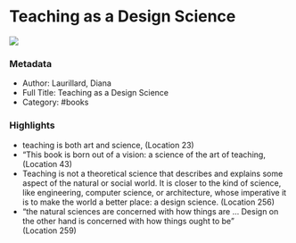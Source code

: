 # Teaching as a Design Science

![](https://readwise-assets.s3.amazonaws.com/static/images/default-book-icon-6.71d9a01814f7.png)

### Metadata

- Author: Laurillard, Diana
- Full Title: Teaching as a Design Science
- Category: #books

### Highlights

- teaching is both art and science, (Location 23)
- “This book is born out of a vision: a science of the art of teaching, (Location 43)
- Teaching is not a theoretical science that describes and explains some aspect of the natural or social world. It is closer to the kind of science, like engineering, computer science, or architecture, whose imperative it is to make the world a better place: a design science. (Location 256)
- “the natural sciences are concerned with how things are … Design on the other hand is concerned with how things ought to be” (Location 259)
